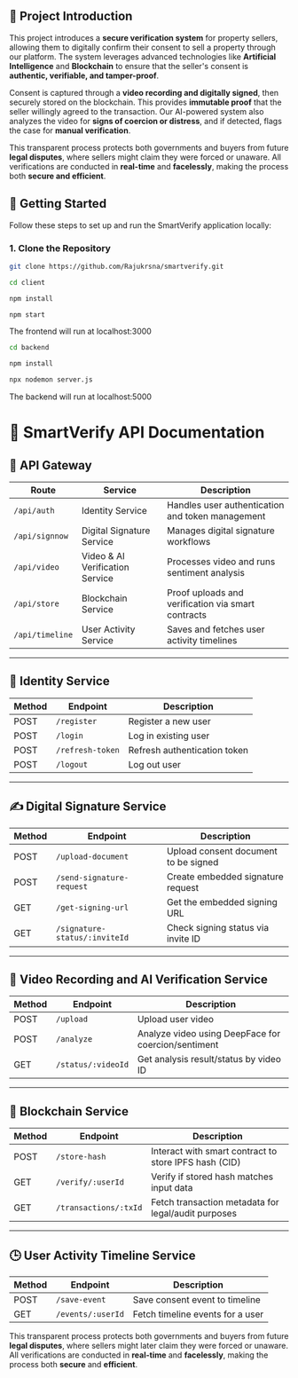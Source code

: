 ## 🏡 Project Introduction

This project introduces a **secure verification system** for property sellers, allowing them to digitally confirm their consent to sell a property through our platform. The system leverages advanced technologies like **Artificial Intelligence** and **Blockchain** to ensure that the seller's consent is **authentic, verifiable, and tamper-proof**.

Consent is captured through a **video recording and digitally signed**, then securely stored on the blockchain. This provides **immutable proof** that the seller willingly agreed to the transaction. Our AI-powered system also analyzes the video for **signs of coercion or distress**, and if detected, flags the case for **manual verification**.

This transparent process protects both governments and buyers from future **legal disputes**, where sellers might claim they were forced or unaware. All verifications are conducted in **real-time** and **facelessly**, making the process both **secure and efficient**.


## 🚀 Getting Started

Follow these steps to set up and run the SmartVerify application locally:

### 1. Clone the Repository

```bash
git clone https://github.com/Rajukrsna/smartverify.git
 ```
```bash
cd client
```
```bash
npm install
```
```bash
npm start
```
The frontend will run at localhost:3000

```bash
cd backend
```
```bash
npm install
```
```bash
npx nodemon server.js
```
The backend will run at localhost:5000
# 📘 SmartVerify API Documentation

## 🔐 API Gateway

| Route              | Service                          | Description                                           |
|-------------------|----------------------------------|-------------------------------------------------------|
| `/api/auth`       | Identity Service                 | Handles user authentication and token management     |
| `/api/signnow`    | Digital Signature Service        | Manages digital signature workflows                  |
| `/api/video`      | Video & AI Verification Service  | Processes video and runs sentiment analysis          |
| `/api/store`      | Blockchain Service               | Proof uploads and verification via smart contracts   |
| `/api/timeline`   | User Activity Service            | Saves and fetches user activity timelines            |

---

## 🔐 Identity Service

| Method | Endpoint           | Description                  |
|--------|--------------------|------------------------------|
| POST   | `/register`        | Register a new user          |
| POST   | `/login`           | Log in existing user         |
| POST   | `/refresh-token`   | Refresh authentication token |
| POST   | `/logout`          | Log out user                 |

---

## ✍️ Digital Signature Service

| Method | Endpoint                       | Description                                      |
|--------|--------------------------------|--------------------------------------------------|
| POST   | `/upload-document`            | Upload consent document to be signed            |
| POST   | `/send-signature-request`     | Create embedded signature request               |
| GET    | `/get-signing-url`            | Get the embedded signing URL                    |
| GET    | `/signature-status/:inviteId` | Check signing status via invite ID              |

---

## 🎥 Video Recording and AI Verification Service

| Method | Endpoint             | Description                                           |
|--------|----------------------|-------------------------------------------------------|
| POST   | `/upload`            | Upload user video                                     |
| POST   | `/analyze`           | Analyze video using DeepFace for coercion/sentiment  |
| GET    | `/status/:videoId`  | Get analysis result/status by video ID               |

---

## 🔗 Blockchain Service

| Method | Endpoint                        | Description                                                     |
|--------|----------------------------------|-----------------------------------------------------------------|
| POST   | `/store-hash`                   | Interact with smart contract to store IPFS hash (CID)          |
| GET    | `/verify/:userId`               | Verify if stored hash matches input data                       |
| GET    | `/transactions/:txId`           | Fetch transaction metadata for legal/audit purposes            |

---

## 🕒 User Activity Timeline Service

| Method | Endpoint                 | Description                             |
|--------|--------------------------|-----------------------------------------|
| POST   | `/save-event`            | Save consent event to timeline          |
| GET    | `/events/:userId`        | Fetch timeline events for a user        |

This transparent process protects both governments and buyers from future **legal disputes**, where sellers might later claim they were forced or unaware. All verifications are conducted in **real-time** and **facelessly**, making the process both **secure** and **efficient**.


